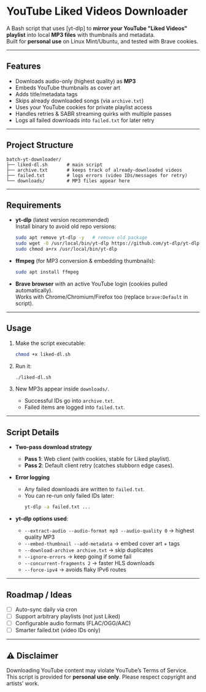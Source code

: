 # YouTube Liked Videos Downloader

A Bash script that uses [yt-dlp] to **mirror your YouTube "Liked Videos" playlist** into local **MP3 files** with thumbnails and metadata.  
Built for **personal use** on Linux Mint/Ubuntu, and tested with Brave cookies.

---

## Features
- Downloads audio-only (highest quality) as **MP3**  
- Embeds YouTube thumbnails as cover art  
- Adds title/metadata tags  
- Skips already downloaded songs (via `archive.txt`)  
- Uses your YouTube cookies for private playlist access  
- Handles retries & SABR streaming quirks with multiple passes  
- Logs all failed downloads into `failed.txt` for later retry  

---

## Project Structure
```
batch-yt-downloader/
├── liked-dl.sh       # main script
├── archive.txt       # keeps track of already-downloaded videos
├── failed.txt        # logs errors (video IDs/messages for retry)
└── downloads/        # MP3 files appear here
```


---

## Requirements

- **yt-dlp** (latest version recommended)  
  Install binary to avoid old repo versions:
  ```bash
  sudo apt remove yt-dlp -y   # remove old package
  sudo wget -O /usr/local/bin/yt-dlp https://github.com/yt-dlp/yt-dlp/releases/latest/download/yt-dlp
  sudo chmod a+rx /usr/local/bin/yt-dlp
  ```

- **ffmpeg** (for MP3 conversion & embedding thumbnails):
  ```bash
  sudo apt install ffmpeg
  ```

- **Brave browser** with an active YouTube login (cookies pulled automatically).  
  Works with Chrome/Chromium/Firefox too (replace `brave:Default` in script).

---

## Usage

1. Make the script executable:
   ```bash
   chmod +x liked-dl.sh
   ```

2. Run it:
   ```bash
   ./liked-dl.sh
   ```

3. New MP3s appear inside `downloads/`.  
   - Successful IDs go into `archive.txt`.  
   - Failed items are logged into `failed.txt`.  

---

## Script Details

- **Two-pass download strategy**  
  - **Pass 1**: Web client (with cookies, stable for Liked playlist).  
  - **Pass 2**: Default client retry (catches stubborn edge cases).  

- **Error logging**  
  - Any failed downloads are written to `failed.txt`.  
  - You can re-run only failed IDs later:
    ```bash
    yt-dlp -a failed.txt ...
    ```

- **yt-dlp options used**:
  - `--extract-audio --audio-format mp3 --audio-quality 0` → highest quality MP3  
  - `--embed-thumbnail --add-metadata` → embed cover art + tags  
  - `--download-archive archive.txt` → skip duplicates  
  - `--ignore-errors` → keep going if some fail  
  - `--concurrent-fragments 2` → faster HLS downloads  
  - `--force-ipv4` → avoids flaky IPv6 routes  

---

## Roadmap / Ideas
- [ ] Auto-sync daily via cron  
- [ ] Support arbitrary playlists (not just Liked)  
- [ ] Configurable audio formats (FLAC/OGG/AAC)  
- [ ] Smarter failed.txt (video IDs only)  

---

## ⚠️ Disclaimer
Downloading YouTube content may violate YouTube’s Terms of Service.  
This script is provided for **personal use only**. Please respect copyright and artists’ work.

